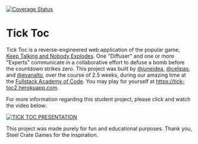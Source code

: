 [![Coverage Status](https://coveralls.io/repos/github/tick-toc/tick-toc2/badge.svg?branch=master)](https://coveralls.io/github/tick-toc/tick-toc2?branch=master)

# Tick Toc

Tick Toc is a reverse-engineered web application of the popular game, [Keep Talking and Nobody Explodes](https://keeptalkinggame.com/). One "Diffuser" and one or more "Experts" communicate in a collaborative effort to defuse a bomb before the countdown strikes zero. This project was built by [@juneidea](https://github.com/juneidea), [@celipas](https://github.com/celipas), and [@evanalto](https://github.com/EvanAlto), over the course of 2.5 weeks, during our amazing time at the [Fullstack Academy of Code](https://www.fullstackacademy.com/). You may play for yourself at <https://tick-toc2.herokuapp.com>. 

For more information regarding this student project, please click and watch the video below:

[![TICK TOC PRESENTATION](https://img.youtube.com/vi/zgzjM1lHdI4/0.jpg)](https://www.youtube.com/watch?v=zgzjM1lHdI4&list=PLx0iOsdUOUmmL875tGLv6WKi_JSPzrrrQ&index=28&t=0s)

This project was made purely for fun and educational purposes. Thank you, Steel Crate Games for the inspiration.
